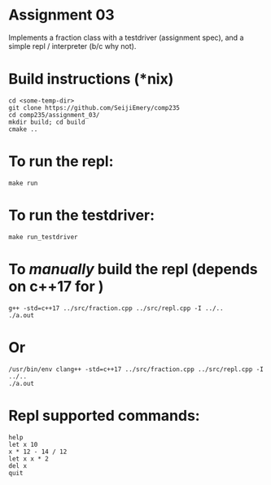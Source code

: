 # Assignment 03

Implements a fraction class with a testdriver (assignment spec), and a simple repl / interpreter (b/c why not).

# Build instructions (\*nix)
    cd <some-temp-dir>
    git clone https://github.com/SeijiEmery/comp235
    cd comp235/assignment_03/
    mkdir build; cd build
    cmake ..

# To run the repl:
    make run

# To run the testdriver:
    make run_testdriver

# To _manually_ build the repl (depends on c++17 for <variant>)
    g++ -std=c++17 ../src/fraction.cpp ../src/repl.cpp -I ../..
    ./a.out

# Or
    /usr/bin/env clang++ -std=c++17 ../src/fraction.cpp ../src/repl.cpp -I ../..
    ./a.out

# Repl supported commands:
    help
    let x 10
    x * 12 - 14 / 12
    let x x * 2
    del x
    quit

